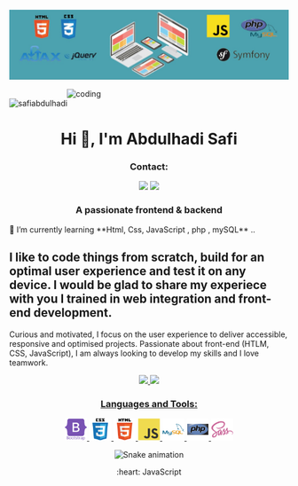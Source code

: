 ![logo](https://github.com/safiabdulhadi/safiabdulhadi/blob/main/web.jpg)

<img align="right" alt="coding" width="400" src="https://user-images.githubusercontent.com/55389276/140866485-8fb1c876-9a8f-4d6a-98dc-08c4981eaf70.gif" >

<p align="left"> <img src="https://komarev.com/ghpvc/?username=safiabdulhadi&label=Profile%20views&color=0e75b6&style=flat" alt="safiabdulhadi" /> </p>

<h1 align="center">Hi 👋, I'm Abdulhadi Safi</h1>
<div align="center">
<h3 align="center">Contact:</h3>
<a href="https://linkedin.com/in/https://www.linkedin.com/in/abdulhadi-safi-a03a31221/" target="_blank"><img src="https://img.shields.io/badge/-LinkedIn-%230077B5?style=for-the-badge&logo=linkedin&logoColor=white" target="_blank"></a> 
  <a href="safiabdulhadi1994@gmail.com"><img src="https://img.shields.io/badge/-Gmail-%23333?style=for-the-badge&logo=gmail&logoColor=white" target="_blank"></a>
</div>


<h3 align="center">A passionate frontend & backend </h3>
 🌱 I’m currently learning **Html, Css, JavaScript , php , mySQL** ..

## I like to code things from scratch, build for an optimal user experience and test it on any device. I would be glad to share my experiece with you I trained in web integration and front-end development.
Curious and motivated, I focus on the user experience to deliver accessible, responsive and optimised projects.
Passionate about front-end (HTLM, CSS, JavaScript), I am always looking to develop my skills and I love teamwork.
<div align="center">
  <a href="https://github.com/safiabdulhadi">
   <img height="180em" src="https://github-readme-stats.vercel.app/api/top-langs?username=safiabdulhadi&show_icons=true&locale=en&layout=compact"/>
    <img height="180em" src="https://github-readme-stats.vercel.app/api?username=safiabdulhadi&show_icons=true&locale=en"/> 
</div>

<h3 align="center">Languages and Tools:</h3>
<div align="center"> <a href="https://getbootstrap.com" target="_blank" rel="noreferrer"> 
 <img src="https://raw.githubusercontent.com/devicons/devicon/master/icons/bootstrap/bootstrap-plain-wordmark.svg" alt="bootstrap" width="40" height="40"/> </a> <a href="https://www.w3schools.com/css/" target="_blank" rel="noreferrer"> <img src="https://raw.githubusercontent.com/devicons/devicon/master/icons/css3/css3-original-wordmark.svg" alt="css3" width="40" height="40"/> </a> <a href="https://www.w3.org/html/" target="_blank" rel="noreferrer"> <img src="https://raw.githubusercontent.com/devicons/devicon/master/icons/html5/html5-original-wordmark.svg" alt="html5" width="40" height="40"/> </a> <a href="https://developer.mozilla.org/en-US/docs/Web/JavaScript" target="_blank" rel="noreferrer"> <img src="https://raw.githubusercontent.com/devicons/devicon/master/icons/javascript/javascript-original.svg" alt="javascript" width="40" height="40"/> </a> <a href="https://www.mysql.com/" target="_blank" rel="noreferrer"> <img src="https://raw.githubusercontent.com/devicons/devicon/master/icons/mysql/mysql-original-wordmark.svg" alt="mysql" width="40" height="40"/> </a> <a href="https://www.php.net" target="_blank" rel="noreferrer"> <img src="https://raw.githubusercontent.com/devicons/devicon/master/icons/php/php-original.svg" alt="php" width="40" height="40"/> </a> <a href="https://sass-lang.com" target="_blank" rel="noreferrer"> <img src="https://raw.githubusercontent.com/devicons/devicon/master/icons/sass/sass-original.svg" alt="sass" width="40" height="40"/> </a> </div>
  
  
  <div align="center">

  ![Snake animation](https://github.com/danielbped/danielbped/blob/output/github-contribution-grid-snake.svg)
  
</div>

<div align="center">
  <p> :heart: JavaScript </p>
</div>
  
